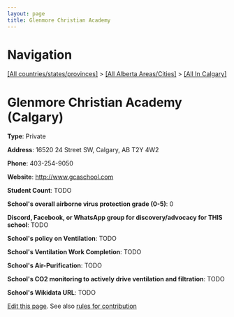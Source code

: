 ```yaml
---
layout: page
title: Glenmore Christian Academy
---
```

# Navigation

[[All countries/states/provinces]](../../..) > [[All Alberta Areas/Cities]](../..) > [[All In Calgary]](..)

# Glenmore Christian Academy (Calgary)

**Type**: Private

**Address**: 16520 24 Street SW, Calgary, AB T2Y 4W2

**Phone**: 403-254-9050

**Website**: <http://www.gcaschool.com>

**Student Count**: TODO

**School's overall airborne virus protection grade (0-5)**: 0

**Discord, Facebook, or WhatsApp group for discovery/advocacy for THIS school**: TODO

**School's policy on Ventilation**: TODO

**School's Ventilation Work Completion**: TODO

**School's Air-Purification**: TODO

**School's CO2 monitoring to actively drive ventilation and filtration**: TODO

**School's Wikidata URL**: TODO


[Edit this page](https://github.com/ventilate-schools/AB/edit/main/./Calgary/Glenmore_Christian_Academy.md). See also [rules for contribution](../../../contribution-rules/)